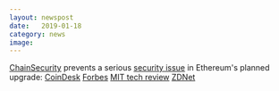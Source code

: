 ```yaml
---
layout: newspost
date:   2019-01-18
category: news
image: 
---
```


[ChainSecurity](https://chainsecurity.com) prevents a serious [security issue](https://medium.com/chainsecurity/constantinople-enables-new-reentrancy-attack-ace4088297d9) in Ethereum's planned upgrade: 
[CoinDesk](https://www.coindesk.com/ethereums-constantinople-upgrade-faces-delay-due-to-security-vulnerability)
[Forbes](https://www.forbes.com/sites/billybambrough/2019/01/16/ethereum-falls-as-hard-fork-is-suddenly-delayed-heres-why/#696bcaa93394)
[MIT tech review](https://www.technologyreview.com/s/612769/ethereums-got-a-hard-forking-problem-thanks-to-another-delayed-upgrade/)
[ZDNet](https://www.zdnet.com/article/new-ethereum-version-postponed-after-discovery-of-serious-security-flaw/)
